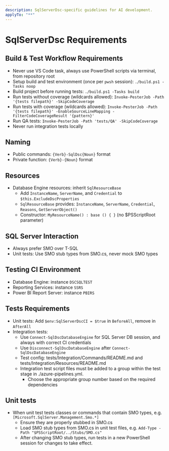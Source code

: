 ```yaml
---
description: SqlServerDsc-specific guidelines for AI development.
applyTo: "**"
---
```


# SqlServerDsc Requirements

## Build & Test Workflow Requirements
- Never use VS Code task, always use PowerShell scripts via terminal, from repository root
- Setup build and test environment (once per `pwsh` session): `./build.ps1 -Tasks noop`
- Build project before running tests: `./build.ps1 -Tasks build`
- Run tests without coverage (wildcards allowed): `Invoke-PesterJob -Path '{tests filepath}' -SkipCodeCoverage`
- Run tests with coverage (wildcards allowed): `Invoke-PesterJob -Path '{tests filepath}' -EnableSourceLineMapping -FilterCodeCoverageResult '{pattern}'`
- Run QA tests: `Invoke-PesterJob -Path 'tests/QA' -SkipCodeCoverage`
- Never run integration tests locally

## Naming
- Public commands: `{Verb}-SqlDsc{Noun}` format
- Private function: `{Verb}-{Noun}` format

## Resources
- Database Engine resources: inherit `SqlResourceBase`
  - Add `InstanceName`, `ServerName`, and `Credential` to `$this.ExcludeDscProperties`
  - `SqlResourceBase` provides: `InstanceName`, `ServerName`, `Credential`, `Reasons`, `GetServerObject()`
  - Constructor: `MyResourceName() : base () { }` (no $PSScriptRoot parameter)

## SQL Server Interaction
- Always prefer SMO over T-SQL
- Unit tests: Use SMO stub types from SMO.cs, never mock SMO types

## Testing CI Environment
- Database Engine: instance `DSCSQLTEST`
- Reporting Services: instance `SSRS`
- Power BI Report Server: instance `PBIRS`

## Tests Requirements
- Unit tests: Add `$env:SqlServerDscCI = $true` in `BeforeAll`, remove in `AfterAll`
- Integration tests:
  - Use `Connect-SqlDscDatabaseEngine` for SQL Server DB session, and always with correct CI credentials
  - Use `Disconnect-SqlDscDatabaseEngine` after `Connect-SqlDscDatabaseEngine`
  - Test config: tests/Integration/Commands/README.md and tests/Integration/Resources/README.md
  - Integration test script files must be added to a group within the test stage in ./azure-pipelines.yml.
    - Choose the appropriate group number based on the required dependencies

## Unit tests
- When unit test tests classes or commands that contain SMO types, e.g. `[Microsoft.SqlServer.Management.Smo.*]`
  - Ensure they are properly stubbed in SMO.cs
  - Load SMO stub types from SMO.cs in unit test files, e.g. `Add-Type -Path "$PSScriptRoot/../Stubs/SMO.cs"`
  - After changing SMO stub types, run tests in a new PowerShell session for changes to take effect.
